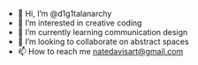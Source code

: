 - 👋 Hi, I’m @d1g1talanarchy
- 👀 I’m interested in creative coding
- 🌱 I’m currently learning communication design
- 💞️ I’m looking to collaborate on abstract spaces
- 📫 How to reach me natedavisart@gmail.com

<!---
d1g1talanarchy/d1g1talanarchy is a ✨ special ✨ repository because its `README.md` (this file) appears on your GitHub profile.
You can click the Preview link to take a look at your changes.
--->
